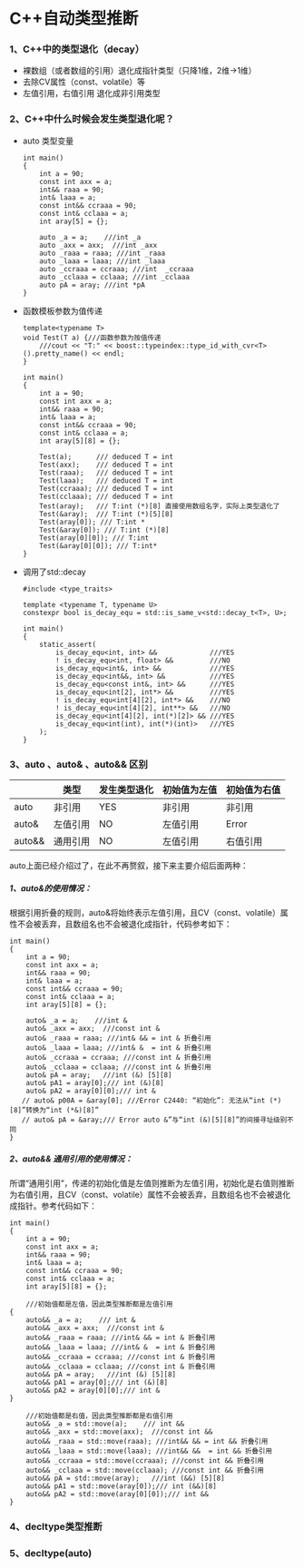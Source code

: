 # C++自动类型推断

### 1、C++中的类型退化（decay）

- 裸数组（或者数组的引用）退化成指针类型（只降1维，2维->1维）
- 去除CV属性（const、volatile）等
- 左值引用，右值引用 退化成非引用类型

### 2、C++中什么时候会发生类型退化呢？

- auto  类型变量

  ```
  int main()
  {
      int a = 90;
      const int axx = a;
      int&& raaa = 90;
      int& laaa = a;
      const int&& ccraaa = 90;
      const int& cclaaa = a;
      int aray[5] = {};
  
      auto _a = a;    ///int _a
      auto _axx = axx;  ///int _axx
      auto _raaa = raaa; ///int _raaa
      auto _laaa = laaa; ///int _laaa
      auto _ccraaa = ccraaa; ///int  _ccraaa
      auto _cclaaa = cclaaa; ///int _cclaaa
      auto pA = aray; ///int *pA
  }
  ```

- 函数模板参数为值传递

  ```
  template<typename T>
  void Test(T a) {///函数参数为按值传递
      ///cout << "T:" << boost::typeindex::type_id_with_cvr<T>().pretty_name() << endl;
  }
  
  int main()
  {
      int a = 90;
      const int axx = a;
      int&& raaa = 90;
      int& laaa = a;
      const int&& ccraaa = 90;
      const int& cclaaa = a;
      int aray[5][8] = {};
  
      Test(a);      /// deduced T = int
      Test(axx);    /// deduced T = int
      Test(raaa);   /// deduced T = int
      Test(laaa);   /// deduced T = int
      Test(ccraaa); /// deduced T = int
      Test(cclaaa); /// deduced T = int
      Test(aray);   /// T:int (*)[8] 直接使用数组名字，实际上类型退化了
      Test(&aray);  /// T:int (*)[5][8]
      Test(aray[0]); /// T:int *
      Test(&aray[0]); /// T:int (*)[8]
      Test(aray[0][0]); /// T:int
      Test(&aray[0][0]); /// T:int*
  }  
  ```

- 调用了std::decay

  ```
  #include <type_traits>
   
  template <typename T, typename U>
  constexpr bool is_decay_equ = std::is_same_v<std::decay_t<T>, U>;
   
  int main()
  {
      static_assert(
          is_decay_equ<int, int> &&             ///YES
          ! is_decay_equ<int, float> &&         ///NO
          is_decay_equ<int&, int> &&            ///YES
          is_decay_equ<int&&, int> &&           ///YES
          is_decay_equ<const int&, int> &&      ///YES
          is_decay_equ<int[2], int*> &&         ///YES
          ! is_decay_equ<int[4][2], int*> &&    ///NO
          ! is_decay_equ<int[4][2], int**> &&   ///NO
          is_decay_equ<int[4][2], int(*)[2]> && ///YES
          is_decay_equ<int(int), int(*)(int)>   ///YES
      );
  }
  ```
  

### 3、auto  、auto& 、auto&& 区别

|        | 类型     | 发生类型退化 | 初始值为左值 | 初始值为右值 |
| ------ | -------- | ------------ | ------------ | ------------ |
| auto   | 非引用   | YES          | 非引用       | 非引用       |
| auto&  | 左值引用 | NO           | 左值引用     | Error        |
| auto&& | 通用引用 | NO           | 左值引用     | 右值引用     |

auto上面已经介绍过了，在此不再赘叙，接下来主要介绍后面两种：

##### 1、auto&的使用情况：

根据引用折叠的规则，auto&将始终表示左值引用，且CV（const、volatile）属性不会被丢弃，且数组名也不会被退化成指针，代码参考如下：

```
int main()
{
    int a = 90;
    const int axx = a;
    int&& raaa = 90;
    int& laaa = a;
    const int&& ccraaa = 90;
    const int& cclaaa = a;
    int aray[5][8] = {};

    auto& _a = a;    ///int &
    auto& _axx = axx;  ///const int & 
    auto& _raaa = raaa; ///int& && = int & 折叠引用 
    auto& _laaa = laaa; ///int& &  = int & 折叠引用 
    auto& _ccraaa = ccraaa; ///const int & 折叠引用
    auto& _cclaaa = cclaaa; ///const int & 折叠引用
    auto& pA = aray;   ///int (&) [5][8]
    auto& pA1 = aray[0];/// int (&)[8]
    auto& pA2 = aray[0][0];/// int &
   // auto& p00A = &aray[0]; ///Error C2440: “初始化”: 无法从“int (*)[8]”转换为“int (*&)[8]”
   // auto& pA = &aray;/// Error auto &”与“int (&)[5][8]”的间接寻址级别不同
}
```

##### 2、auto&& 通用引用的使用情况：

所谓“通用引用”，传递的初始化值是左值则推断为左值引用，初始化是右值则推断为右值引用，且CV（const、volatile）属性不会被丢弃，且数组名也不会被退化成指针。参考代码如下：

```
int main()
{
    int a = 90;
    const int axx = a;
    int&& raaa = 90;
    int& laaa = a;
    const int&& ccraaa = 90;
    const int& cclaaa = a;
    int aray[5][8] = {};

    ///初始值都是左值，因此类型推断都是左值引用
{
    auto&& _a = a;    /// int & 
    auto&& _axx = axx;  ///const int & 
    auto&& _raaa = raaa; ///int& && = int & 折叠引用 
    auto&& _laaa = laaa; ///int& &  = int & 折叠引用 
    auto&& _ccraaa = ccraaa; ///const int & 折叠引用
    auto&& _cclaaa = cclaaa; ///const int & 折叠引用
    auto&& pA = aray;   ///int (&) [5][8]
    auto&& pA1 = aray[0];/// int (&)[8]
    auto&& pA2 = aray[0][0];/// int &
}
   
    ///初始值都是右值，因此类型推断都是右值引用
    auto&& _a = std::move(a);    /// int && 
    auto&& _axx = std::move(axx);  ///const int && 
    auto&& _raaa = std::move(raaa); ///int&& && = int && 折叠引用 
    auto&& _laaa = std::move(laaa); ///int&& &&  = int && 折叠引用 
    auto&& _ccraaa = std::move(ccraaa); ///const int && 折叠引用
    auto&& _cclaaa = std::move(cclaaa); ///const int && 折叠引用
    auto&& pA = std::move(aray);   ///int (&&) [5][8]
    auto&& pA1 = std::move(aray[0]);/// int (&&)[8]
    auto&& pA2 = std::move(aray[0][0]);/// int &&
}
```

### 4、decltype类型推断

### 5、decltype(auto)
